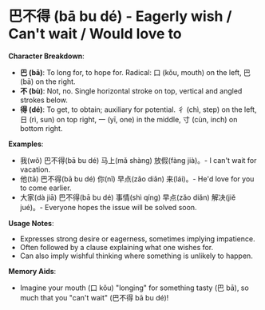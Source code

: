 # **巴不得 (bā bu dé) - Eagerly wish / Can't wait / Would love to**

**Character Breakdown**:  
- **巴 (bā)**: To long for, to hope for. Radical: 口 (kǒu, mouth) on the left, 巴 (bā) on the right.  
- **不 (bù)**: Not, no. Single horizontal stroke on top, vertical and angled strokes below.  
- **得 (dé)**: To get, to obtain; auxiliary for potential. 彳 (chì, step) on the left, 日 (rì, sun) on top right, 一 (yī, one) in the middle, 寸 (cùn, inch) on bottom right.

**Examples**:  
- 我(wǒ) 巴不得(bā bu dé) 马上(mǎ shàng) 放假(fàng jià)。- I can't wait for vacation.  
- 他(tā) 巴不得(bā bu dé) 你(nǐ) 早点(zǎo diǎn) 来(lái)。- He'd love for you to come earlier.  
- 大家(dà jiā) 巴不得(bā bu dé) 事情(shì qíng) 早点(zǎo diǎn) 解决(jiě jué)。- Everyone hopes the issue will be solved soon.

**Usage Notes**:  
- Expresses strong desire or eagerness, sometimes implying impatience.  
- Often followed by a clause explaining what one wishes for.  
- Can also imply wishful thinking where something is unlikely to happen.

**Memory Aids**:  
- Imagine your mouth (口 kǒu) "longing" for something tasty (巴 bā), so much that you "can't wait" (巴不得 bā bu dé)!